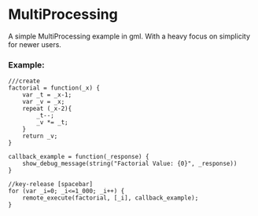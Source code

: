 # MultiProcessing
A simple MultiProcessing example in gml. With a heavy focus on simplicity for newer users.

### Example:
```gml
///create
factorial = function(_x) {
	var _t = _x-1;
	var _v = _x;
	repeat (_x-2){
		_t--;
		_v *= _t;
	}
	return _v;
}

callback_example = function(_response) {
	show_debug_message(string("Factorial Value: {0}", _response))
}

//key-release [spacebar]
for (var _i=0; _i<=1_000; _i++) {
	remote_execute(factorial, [_i], callback_example);
}
```

